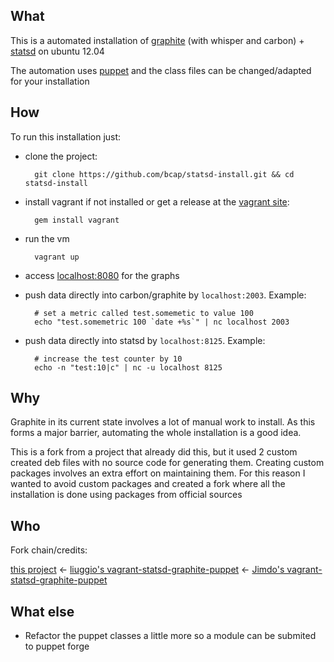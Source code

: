 What
----

This is a automated installation of [graphite](http://graphite.wikidot.com/) (with whisper and carbon) + [statsd](https://github.com/etsy/statsd) on ubuntu 12.04

The automation uses [puppet](http://puppetlabs.com/puppet/what-is-puppet/) and the class files can be changed/adapted for your installation

How
---

To run this installation just:

* clone the project:

		git clone https://github.com/bcap/statsd-install.git && cd statsd-install

* install vagrant if not installed or get a release at the [vagrant site](http://vagrantup.com/):

		gem install vagrant 

* run the vm 

		vagrant up

* access [localhost:8080](http://localhost:8080) for the graphs

* push data directly into carbon/graphite by `localhost:2003`. Example: 
		
		# set a metric called test.somemetic to value 100
		echo "test.somemetric 100 `date +%s`" | nc localhost 2003

* push data directly into statsd by `localhost:8125`. Example:

		# increase the test counter by 10
		echo -n "test:10|c" | nc -u localhost 8125

Why
---

Graphite in its current state involves a lot of manual work to install. As this forms a major barrier, automating the whole installation is a good idea.

This is a fork from a project that already did this, but it used 2 custom created deb files with no source code for generating them. Creating custom packages involves an extra effort on maintaining them. For this reason I wanted to avoid custom packages and created a fork where all the installation is done using packages from official sources

Who
---

Fork chain/credits:

[this project](https://github.com/bcap/statsd-install) <- [liuggio's vagrant-statsd-graphite-puppet](https://github.com/liuggio/vagrant-statsd-graphite-puppet) <- [Jimdo's vagrant-statsd-graphite-puppet](https://github.com/Jimdo/vagrant-statsd-graphite-puppet)

What else
---------

* Refactor the puppet classes a little more so a module can be submited to puppet forge
